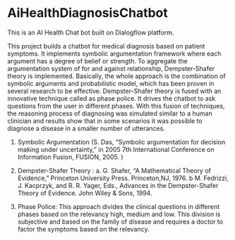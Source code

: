 # AiHealthDiagnosisChatbot

This is an AI Health Chat bot built on Dialogflow platform.

This project builds a chatbot for medical diagnosis based on patient symptoms. It implements symbolic argumentation framework where each argument has a degree of belief or strength. To aggregate the argumentation system of for and against relationship, Dempster-Shafer theory is implemented. Basically, the whole approach is the combination of symbolic arguments and probabilistic model, which has been proven in several research to be effective. Dempster-Shafer theory is fused with an innovative technique called as phase police. It drives the chatbot to ask questions from the user in different phases. With this fusion of techniques, the reasoning process of diagnosing was simulated similar to a human clinician and results show that in some scenarios it was possible to diagnose a disease in a smaller number of utterances.

1. Symbolic Argumentation (S. Das, “Symbolic argumentation for decision making under uncertainty,” in 2005 7th International Conference on Information Fusion, FUSION, 2005. ) 

2. Dempster-Shafer Theory :
a. G. Shafer, “A Mathematical Theory of Evidence,” Princeton University Press. Princeton,NJ, 1976.
b M. Fedrizzi, J. Kacprzyk, and R. R. Yager, Eds., Advances in the Dempster-Shafer Theory of Evidence. John Wiley & Sons, 1994.

3. Phase Police: This approach divides the clinical questions in different phases based on the relevancy high, medium and low. This division is subjective and based on the family of disease and requires a doctor to factor the symptoms based on the relevancy.
